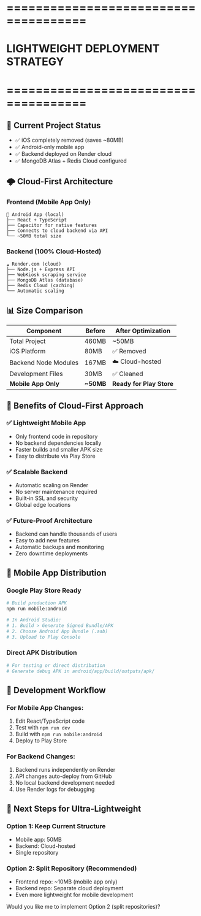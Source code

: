 # =====================================
# LIGHTWEIGHT DEPLOYMENT STRATEGY
# =====================================

## 🎯 Current Project Status
- ✅ iOS completely removed (saves ~80MB)
- ✅ Android-only mobile app
- ✅ Backend deployed on Render cloud
- ✅ MongoDB Atlas + Redis Cloud configured

## 🌩️ Cloud-First Architecture

### Frontend (Mobile App Only)
```
📱 Android App (local)
├── React + TypeScript
├── Capacitor for native features
├── Connects to cloud backend via API
└── ~50MB total size
```

### Backend (100% Cloud-Hosted)
```
☁️ Render.com (cloud)
├── Node.js + Express API
├── WebKiosk scraping service  
├── MongoDB Atlas (database)
├── Redis Cloud (caching)
└── Automatic scaling
```

## 📊 Size Comparison

| Component | Before | After Optimization |
|-----------|--------|-------------------|
| Total Project | 460MB | ~50MB |
| iOS Platform | 80MB | ✅ Removed |
| Backend Node Modules | 167MB | ☁️ Cloud-hosted |
| Development Files | 30MB | ✅ Cleaned |
| **Mobile App Only** | **~50MB** | **Ready for Play Store** |

## 🚀 Benefits of Cloud-First Approach

### ✅ **Lightweight Mobile App**
- Only frontend code in repository
- No backend dependencies locally
- Faster builds and smaller APK size
- Easy to distribute via Play Store

### ✅ **Scalable Backend**
- Automatic scaling on Render
- No server maintenance required
- Built-in SSL and security
- Global edge locations

### ✅ **Future-Proof Architecture**
- Backend can handle thousands of users
- Easy to add new features
- Automatic backups and monitoring
- Zero downtime deployments

## 📱 Mobile App Distribution

### Google Play Store Ready
```bash
# Build production APK
npm run mobile:android

# In Android Studio:
# 1. Build > Generate Signed Bundle/APK
# 2. Choose Android App Bundle (.aab)
# 3. Upload to Play Console
```

### Direct APK Distribution
```bash
# For testing or direct distribution
# Generate debug APK in android/app/build/outputs/apk/
```

## 🔄 Development Workflow

### For Mobile App Changes:
1. Edit React/TypeScript code
2. Test with `npm run dev`
3. Build with `npm run mobile:android`
4. Deploy to Play Store

### For Backend Changes:
1. Backend runs independently on Render
2. API changes auto-deploy from GitHub
3. No local backend development needed
4. Use Render logs for debugging

## 🎯 Next Steps for Ultra-Lightweight

### Option 1: Keep Current Structure
- Mobile app: 50MB
- Backend: Cloud-hosted
- Single repository

### Option 2: Split Repository (Recommended)
- Frontend repo: ~10MB (mobile app only)
- Backend repo: Separate cloud deployment
- Even more lightweight for mobile development

Would you like me to implement Option 2 (split repositories)?
